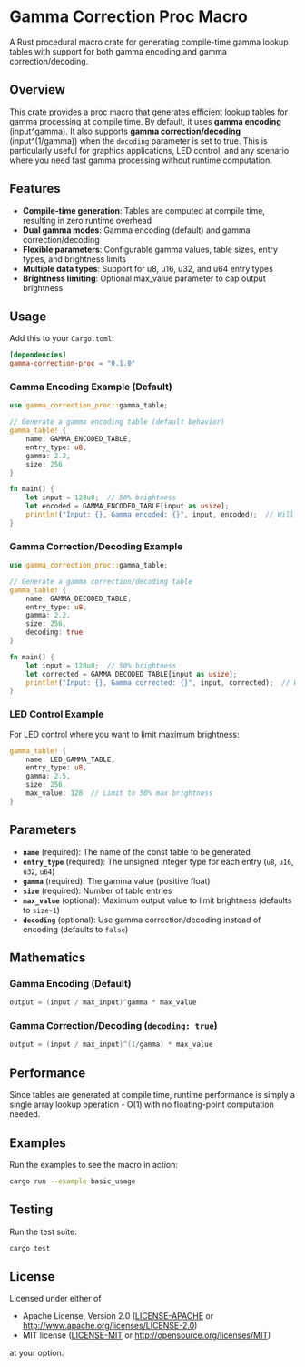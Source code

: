 # Gamma Correction Proc Macro

A Rust procedural macro crate for generating compile-time gamma lookup tables with support for both gamma encoding and gamma correction/decoding.

## Overview

This crate provides a proc macro that generates efficient lookup tables for gamma processing at compile time. By default, it uses **gamma encoding** (input^gamma). It also supports **gamma correction/decoding** (input^(1/gamma)) when the `decoding` parameter is set to true. This is particularly useful for graphics applications, LED control, and any scenario where you need fast gamma processing without runtime computation.

## Features

- **Compile-time generation**: Tables are computed at compile time, resulting in zero runtime overhead
- **Dual gamma modes**: Gamma encoding (default) and gamma correction/decoding
- **Flexible parameters**: Configurable gamma values, table sizes, entry types, and brightness limits
- **Multiple data types**: Support for u8, u16, u32, and u64 entry types
- **Brightness limiting**: Optional max_value parameter to cap output brightness

## Usage

Add this to your `Cargo.toml`:

```toml
[dependencies]
gamma-correction-proc = "0.1.0"
```

### Gamma Encoding Example (Default)

```rust
use gamma_correction_proc::gamma_table;

// Generate a gamma encoding table (default behavior)
gamma_table! {
    name: GAMMA_ENCODED_TABLE,
    entry_type: u8,
    gamma: 2.2,
    size: 256
}

fn main() {
    let input = 128u8;  // 50% brightness
    let encoded = GAMMA_ENCODED_TABLE[input as usize];
    println!("Input: {}, Gamma encoded: {}", input, encoded);  // Will be darker
}
```

### Gamma Correction/Decoding Example

```rust
use gamma_correction_proc::gamma_table;

// Generate a gamma correction/decoding table
gamma_table! {
    name: GAMMA_DECODED_TABLE,
    entry_type: u8,
    gamma: 2.2,
    size: 256,
    decoding: true
}

fn main() {
    let input = 128u8;  // 50% brightness
    let corrected = GAMMA_DECODED_TABLE[input as usize];
    println!("Input: {}, Gamma corrected: {}", input, corrected);  // Will be brighter
}
```

### LED Control Example

For LED control where you want to limit maximum brightness:

```rust
gamma_table! {
    name: LED_GAMMA_TABLE,
    entry_type: u8,
    gamma: 2.5,
    size: 256,
    max_value: 128  // Limit to 50% max brightness
}
```

## Parameters

- **`name`** (required): The name of the const table to be generated
- **`entry_type`** (required): The unsigned integer type for each entry (`u8`, `u16`, `u32`, `u64`)
- **`gamma`** (required): The gamma value (positive float)
- **`size`** (required): Number of table entries
- **`max_value`** (optional): Maximum output value to limit brightness (defaults to `size-1`)
- **`decoding`** (optional): Use gamma correction/decoding instead of encoding (defaults to `false`)

## Mathematics

### Gamma Encoding (Default)

```c
output = (input / max_input)^gamma * max_value
```

### Gamma Correction/Decoding (`decoding: true`)

```c
output = (input / max_input)^(1/gamma) * max_value
```

## Performance

Since tables are generated at compile time, runtime performance is simply a single array lookup operation - O(1) with no floating-point computation needed.

## Examples

Run the examples to see the macro in action:

```bash
cargo run --example basic_usage
```

## Testing

Run the test suite:

```bash
cargo test
```

## License

Licensed under either of

- Apache License, Version 2.0 ([LICENSE-APACHE](LICENSE-APACHE) or <http://www.apache.org/licenses/LICENSE-2.0>)
- MIT license ([LICENSE-MIT](LICENSE-MIT) or <http://opensource.org/licenses/MIT>)

at your option.
